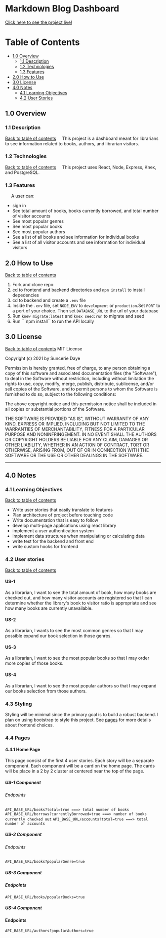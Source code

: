 # Markdown Blog Dashboard
[Click here to see the project live!]()
# Table of Contents
  - [1.0 Overview](#10-overview)
    - [1.1 Description](#11-description)
    - [1.2 Technologies](#12-technologies)
    - [1.3 Features](#13-features)
  - [2.0 How to Use](#20-how-to-use)
  - [3.0 License](#30-license)
  - [4.0 Notes](#40-notes)
    - [4.1 Learning Objectives](#41-learning-objectives)
    - [4.2 User Stories](#42-user-stories)
## 1.0 Overview
### 1.1 Description
[Back to table of contents](#table-of-contents)
&nbsp;&nbsp;&nbsp;&nbsp;This project is a dashboard meant for librarians to see information related to books, authors, and librarian visitors.
### 1.2 Technologies
[Back to table of contents](#table-of-contents)
&nbsp;&nbsp;&nbsp;&nbsp;This project uses React, Node, Express, Knex, and PostgreSQL.
### 1.3 Features
&nbsp;&nbsp;&nbsp;&nbsp; A user can:
- sign in
- See total amount of books, books currently borrowed, and total number of visitor accounts
- See most popular genres
- See most popular books 
- See most popular authors
- See a list of all books and see information for individual books
- See a list of all visitor accounts and see information for individual visitors
## 2.0 How to Use
[Back to table of contents](#table-of-contents)
1. Fork and clone repo
2. cd to frontend and backend directories and ```npm install``` to install depedencies
3. cd to backend and create a `.env` file
4. Inside the `.env` file, set ```NODE_ENV``` to `development` or `production`.Set ```PORT``` to a port of your choice. Then set ```DATABASE_URL``` to the url of your database
5. Run ```knew migrate:latest``` and ```knex seed:run``` to migrate and seed
6. Run ```npm install`` to run the API locally
## 3.0 License
[Back to table of contents](#table-of-contents)
MIT License

Copyright (c) 2021 by Suncerie Daye

Permission is hereby granted, free of charge, to any person obtaining a copy
of this software and associated documentation files (the "Software"), to deal
in the Software without restriction, including without limitation the rights
to use, copy, modify, merge, publish, distribute, sublicense, and/or sell
copies of the Software, and to permit persons to whom the Software is
furnished to do so, subject to the following conditions:

The above copyright notice and this permission notice shall be included in all
copies or substantial portions of the Software.

THE SOFTWARE IS PROVIDED "AS IS", WITHOUT WARRANTY OF ANY KIND, EXPRESS OR
IMPLIED, INCLUDING BUT NOT LIMITED TO THE WARRANTIES OF MERCHANTABILITY,
FITNESS FOR A PARTICULAR PURPOSE AND NONINFRINGEMENT. IN NO EVENT SHALL THE
AUTHORS OR COPYRIGHT HOLDERS BE LIABLE FOR ANY CLAIM, DAMAGES OR OTHER
LIABILITY, WHETHER IN AN ACTION OF CONTRACT, TORT OR OTHERWISE, ARISING FROM,
OUT OF OR IN CONNECTION WITH THE SOFTWARE OR THE USE OR OTHER DEALINGS IN THE
SOFTWARE.
___
## 4.0 Notes
### 4.1 Learning Objectives
[Back to table of contents](#table-of-contents)
- Write user stories that easily translate to features
- Plan architecture of project before touching code
- Write documentation that is easy to follow
- develop multi-page applications using react library
- implement a user authentication system
- implement data structures when manipulating or calculating data
- write test for the backend and front end 
- write custom hooks for frontend

### 4.2 User stories
[Back to table of contents](#table-of-contents)
#### US-1
As a librarian, I want to see the total amount of book, how many books are checked out, and how many visitor accounts are registered so that I can determine whether the library's book to visitor ratio is appropriate and see how many books are currently unavailable.

#### US-2
As a librarian, I wants to see the most common genres so that I may possible expand our book selection in those genres.

#### US-3

As a librarian, I want to see the most popular books so that I may order more copies of those books.

#### US-4
As a librarian, I want to see the most popular authors so that I may expand our books selection from those authors.

### 4.3 Styling
Styling will be minimal since the primary goal is to build a robust backend. I plan on using bootstrap to style this project. See [pages](#44-pages) for more details about frontend choices.

### 4.4 Pages
#### 4.4.1 Home Page
This page consist of the first 4 user stories. Each story will be a separate component. Each component will be a card on the home page. The cards will be place in a 2 by 2 cluster at centered near the top of the page.
##### US-1 Component
###### Endpoints
`API_BASE_URL/books?total=true ===> total number of books`
`API_BASE_URL/borrows?currentlyBorrowed=true ===> number of books currently checked out`
`API_BASE_URL/accounts?total=true ===> total number of accounts`

##### US-2 Component
###### Endpoints
`API_BASE_URL/books?popularGenre=true`
##### US-3 Component
##### Endpoints 
`API_BASE_URL/books/popularBooks=true`

##### US-4 Component
#### Endpoints
`API_BASE_URL/authors?popularAuthors=true`



